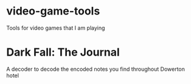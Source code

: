 # video-game-tools
Tools for video games that I am playing

# Dark Fall: The Journal
A decoder to decode the encoded notes you find throughout Dowerton hotel
